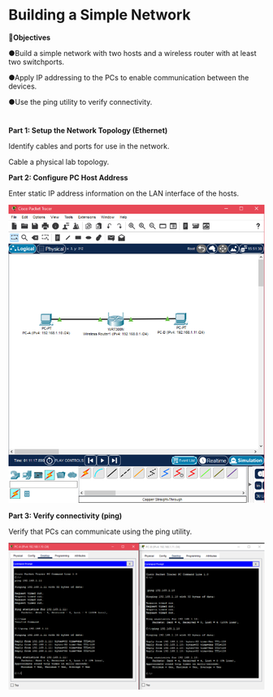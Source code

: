 # Building a Simple Network

🔎<b>Objectives</b>

●Build a simple network with two hosts and a wireless router with at least two switchports. 

●Apply IP addressing to the PCs to enable communication between the devices. 

●Use the ping utility to verify connectivity.
<h1></h1>

<b>Part 1: Setup the Network Topology (Ethernet)</b>

Identify cables and ports for use in the network.

Cable a physical lab topology.

<b>Part 2: Configure PC Host Address</b>

Enter static IP address information on the LAN interface of the hosts.
<p align="center">
<img src="Screenshot (77).png"/>
</p>

<b>Part 3: Verify connectivity (ping)</b>

Verify that PCs can communicate using the ping utility.
<p align="center">
<img src="Screenshot (79).png"/>
</p>

